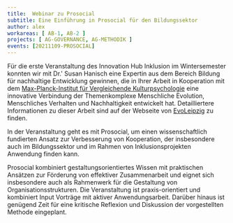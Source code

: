 ```yaml
---
title:  Webinar zu Prosocial
subtitle: Eine Einführung in Prosocial für den Bildungssektor
author: alex
workareas: [ AB-1, AB-2 ]
projects: [ AG-GOVERNANCE, AG-METHODIK ]
events: [20211109-PROSOCIAL]
---
```


Für die erste Veranstaltung des Innovation Hub Inklusion im Wintersemester konnten wir mit Dr.' Susan Hanisch eine Expertin aus dem Bereich Bildung für nachhaltige Entwicklung gewinnen, die in Ihrer Arbeit in Kooperation mit dem [Max-Planck-Institut für Vergleichende Kulturpsychologie](https://www.eva.mpg.de/de/vergleichende-kulturpsychologie/bildung) eine innovative Verbindung der Themenkomplexe Menschliche Evolution, Menschliches Verhalten und Nachhaltigkeit entwickelt hat. Detailliertere Informationen zu dieser Arbeit sind auf der Webseite von [EvoLeipzig](https://evoleipzig.de) zu finden. 

In der Veranstaltung geht es mit Prosocial, um einen wissenschaftlich fundierten Ansatz zur Verbesserung von Kooperation, der insbesondere auch im Bildungssektor und im Rahmen von Inklusionsprojekten Anwendung finden kann. 

Prosocial kombiniert gestaltungsorientiertes Wissen mit praktischen Ansätzen zur Förderung von effektiver Zusammenarbeit und eignet sich insbesondere auch als Rahmenwerk für die Gestaltung von Organisationsstrukturen. Die Veranstaltung ist praxis-orientiert und kombiniert Input Vorträge mit aktiver Anwendungsarbeit. Darüber hinaus ist genügend Zeit für eine kritische Reflexion und Diskussion der vorgestellten Methode eingeplant. 